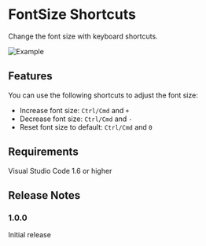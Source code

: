 # FontSize Shortcuts

Change the font size with keyboard shortcuts.

![Example](http://i.imgur.com/Gs7KqPG.gif)

## Features

You can use the following shortcuts to adjust the font size:

- Increase font size: `Ctrl/Cmd` and `+`
- Decrease font size: `Ctrl/Cmd` and `-`
- Reset font size to default: `Ctrl/Cmd` and `0`

## Requirements

Visual Studio Code 1.6 or higher

## Release Notes

### 1.0.0

Initial release
